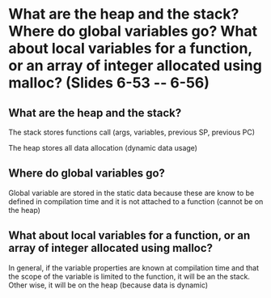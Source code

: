 # What are the heap and the stack?  Where do global variables go? What about local variables for a function, or an array of integer allocated using malloc? (Slides 6-53 -- 6-56)

## What are the heap and the stack?

The stack stores functions call (args, variables, previous SP, previous PC)

The heap stores all data allocation (dynamic data usage)

## Where do global variables go?

Global variable are stored in the static data because these are know to be defined in compilation time and it is not attached to a function (cannot be on the heap)

## What about local variables for a function, or an array of integer allocated using malloc?

In general, if the variable properties are known at compilation time and that the scope of the variable is limited to the function, it will be an the stack. Other wise, it will be on the heap (because data is dynamic)
